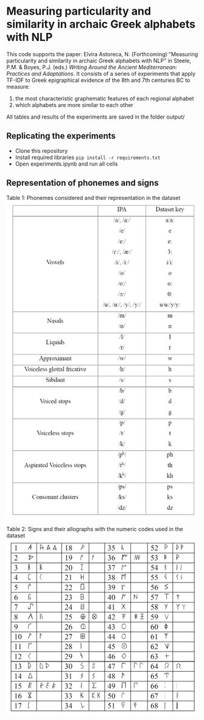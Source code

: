 # Measuring particularity and similarity in archaic Greek alphabets with NLP 

This code supports the paper: Elvira Astoreca, N. (Forthcoming) "Measuring particularity and similarity in archaic Greek alphabets with NLP" in Steele, P.M. & Boyes, P.J. (eds.) *Writing Around the Ancient Mediterranean: Practices and Adaptations*. It consists of a series of experiments that apply TF-IDF to Greek epigraphical evidence of the 8th and 7th centuries BC to measure:
1. the most characteristic graphematic features of each regional alphabet 
2. which alphabets are more similar to each other

All tables and results of the experiments are saved in the folder output/

## Replicating the experiments

- Clone this repository
- Install required libraries `pip install -r requirements.txt`
- Open experiments.ipynb and run all cells

## Representation of phonemes and signs
Table 1: Phonemes considered and their representation in the dataset
![Phonemes considered and their representation in the dataset](./data/phonemes_table.png)


Table 2: Signs and their allographs with the numeric codes used in the dataset
![Signs and their allographs with the numeric codes used in the dataset](./data/graphemes_table.png)
